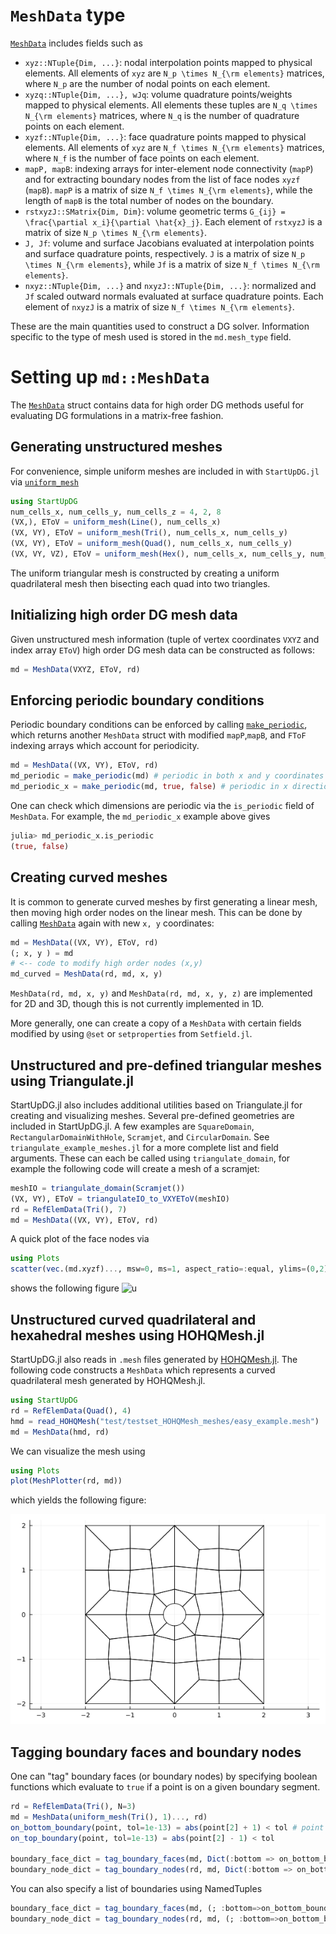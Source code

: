 # `MeshData` type

[`MeshData`](@ref) includes fields such as
* `xyz::NTuple{Dim, ...}`: nodal interpolation points mapped to physical elements. All elements of `xyz` are ``N_p \times N_{\rm elements}`` matrices, where ``N_p`` are the number of nodal points on each element.
* `xyzq::NTuple{Dim, ...}, wJq`: volume quadrature points/weights mapped to physical elements. All elements these tuples are ``N_q \times N_{\rm elements}`` matrices, where ``N_q`` is the number of quadrature points on each element.
* `xyzf::NTuple{Dim, ...}`: face quadrature points mapped to physical elements. All elements of `xyz` are ``N_f \times N_{\rm elements}`` matrices, where ``N_f`` is the number of face points on each element.
* `mapP, mapB`: indexing arrays for inter-element node connectivity (`mapP`) and for extracting boundary nodes from the list of face nodes `xyzf` (`mapB`). `mapP` is a matrix of size ``N_f \times N_{\rm elements}``, while the length of `mapB` is the total number of nodes on the boundary.
* `rstxyzJ::SMatrix{Dim, Dim}`: volume geometric terms ``G_{ij} = \frac{\partial x_i}{\partial \hat{x}_j}``. Each element of `rstxyzJ` is a matrix of size ``N_p \times N_{\rm elements}``.
* `J, Jf`: volume and surface Jacobians evaluated at interpolation points and surface quadrature points, respectively. `J` is a matrix of size ``N_p \times N_{\rm elements}``, while `Jf` is a matrix of size ``N_f \times N_{\rm elements}``. 
* `nxyz::NTuple{Dim, ...}` and `nxyzJ::NTuple{Dim, ...}`: normalized and `Jf` scaled outward normals evaluated at surface quadrature points. Each element of `nxyzJ` is a matrix of size ``N_f \times N_{\rm elements}``. 

These are the main quantities used to construct a DG solver. Information specific to the type of mesh used is
stored in the `md.mesh_type` field. 

# Setting up `md::MeshData`

The [`MeshData`](@ref) struct contains data for high order DG methods useful for evaluating DG formulations in a matrix-free fashion.

## Generating unstructured meshes

For convenience, simple uniform meshes are included in with `StartUpDG.jl` via [`uniform_mesh`](@ref)
```julia
using StartUpDG
num_cells_x, num_cells_y, num_cells_z = 4, 2, 8
(VX,), EToV = uniform_mesh(Line(), num_cells_x)
(VX, VY), EToV = uniform_mesh(Tri(), num_cells_x, num_cells_y)
(VX, VY), EToV = uniform_mesh(Quad(), num_cells_x, num_cells_y)
(VX, VY, VZ), EToV = uniform_mesh(Hex(), num_cells_x, num_cells_y, num_cells_z)
```
The uniform triangular mesh is constructed by creating a uniform quadrilateral mesh then bisecting each quad into two triangles.

## Initializing high order DG mesh data

Given unstructured mesh information (tuple of vertex coordinates `VXYZ` and index array `EToV`) high order DG mesh data can be constructed as follows:
```julia
md = MeshData(VXYZ, EToV, rd)
```

## Enforcing periodic boundary conditions

Periodic boundary conditions can be enforced by calling [`make_periodic`](@ref), which returns another `MeshData` struct with modified `mapP`,`mapB`, and `FToF` indexing arrays which account for periodicity.
```julia
md = MeshData((VX, VY), EToV, rd)
md_periodic = make_periodic(md) # periodic in both x and y coordinates
md_periodic_x = make_periodic(md, true, false) # periodic in x direction, but not y
```
One can check which dimensions are periodic via the `is_periodic` field of `MeshData`. For example, the `md_periodic_x` example above gives
```julia
julia> md_periodic_x.is_periodic
(true, false)
```

## Creating curved meshes

It is common to generate curved meshes by first generating a linear mesh, then moving high order nodes on the linear mesh. This can be done by calling [`MeshData`](@ref) again with new `x, y` coordinates:
```julia
md = MeshData((VX, VY), EToV, rd)
(; x, y ) = md
# <-- code to modify high order nodes (x,y)
md_curved = MeshData(rd, md, x, y)
```
`MeshData(rd, md, x, y)` and `MeshData(rd, md, x, y, z)` are implemented for 2D and 3D, though this is not currently implemented in 1D.

More generally, one can create a copy of a `MeshData` with certain fields modified by using `@set` or `setproperties` from `Setfield.jl`.

## Unstructured and pre-defined triangular meshes using Triangulate.jl

StartUpDG.jl also includes additional utilities based on Triangulate.jl for creating and visualizing meshes. Several pre-defined geometries are included in StartUpDG.jl. A few examples are `SquareDomain`, `RectangularDomainWithHole`, `Scramjet`, and `CircularDomain`. See `triangulate_example_meshes.jl` for a more complete list and field arguments. These can each be called using `triangulate_domain`, for example the following code will create a mesh of a scramjet:
```julia
meshIO = triangulate_domain(Scramjet())
(VX, VY), EToV = triangulateIO_to_VXYEToV(meshIO)
rd = RefElemData(Tri(), 7)
md = MeshData((VX, VY), EToV, rd)
```
A quick plot of the face nodes via 
```julia
using Plots
scatter(vec.(md.xyzf)..., msw=0, ms=1, aspect_ratio=:equal, ylims=(0,2), leg=false)
```
shows the following figure
![u](assets/scramjet.png)

## Unstructured curved quadrilateral and hexahedral meshes using HOHQMesh.jl

StartUpDG.jl also reads in `.mesh` files generated by [HOHQMesh.jl](https://github.com/trixi-framework/HOHQMesh.jl). The following code constructs a `MeshData` which represents a curved quadrilateral mesh generated by HOHQMesh.jl. 
```julia
using StartUpDG
rd = RefElemData(Quad(), 4)
hmd = read_HOHQMesh("test/testset_HOHQMesh_meshes/easy_example.mesh")
md = MeshData(hmd, rd)
```
We can visualize the mesh using 
```julia
using Plots
plot(MeshPlotter(rd, md))
``` 
which yields the following figure:

![u](assets/hohqmesh.png)

## Tagging boundary faces and boundary nodes

One can "tag" boundary faces (or boundary nodes) by specifying boolean functions which evaluate to `true` if a point is on a given boundary segment. 
```julia
rd = RefElemData(Tri(), N=3)
md = MeshData(uniform_mesh(Tri(), 1)..., rd)
on_bottom_boundary(point, tol=1e-13) = abs(point[2] + 1) < tol # point = (x,y)
on_top_boundary(point, tol=1e-13) = abs(point[2] - 1) < tol    

boundary_face_dict = tag_boundary_faces(md, Dict(:bottom => on_bottom_boundary, :top => on_top_boundary))
boundary_node_dict = tag_boundary_nodes(rd, md, Dict(:bottom => on_bottom_boundary, :top => on_top_boundary))
```

You can also specify a list of boundaries using NamedTuples 
```julia
boundary_face_dict = tag_boundary_faces(md, (; :bottom=>on_bottom_boundary,:top=>on_top_boundary))
boundary_node_dict = tag_boundary_nodes(rd, md, (; :bottom=>on_bottom_boundary,:top=>on_top_boundary))
```

